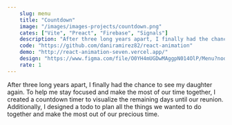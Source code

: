 ```yaml
---
    slug: menu
    title: "Countdown"
    image: "/images/images-projects/countdown.png"
    cates: ["Vite", "Preact", "Firebase", "Signals"]
    description: "After three long years apart, I finally had the chance to see my daughter again. To help me stay focused and make the most of our time together, I created a countdown timer to visualize the remaining days until our reunion. Additionally, I designed a todo to plan all the things we wanted to do together and make the most out of our precious time."
    code: "https://github.com/daniramirez82/react-animation"
    demo: "http://react-animation-seven.vercel.app/"
    design: "https://www.figma.com/file/O0YH4mUGDwMAggpN014OlP/Menu?node-id=8%3A18&t=TP1HfC96IKusWtIT-1"
    rate: 1
---
```

After three long years apart, I finally had the chance to see my daughter again. To help me stay focused and make the most of our time together, I created a countdown timer to visualize the remaining days until our reunion. Additionally, I designed a todo to plan all the things we wanted to do together and make the most out of our precious time.